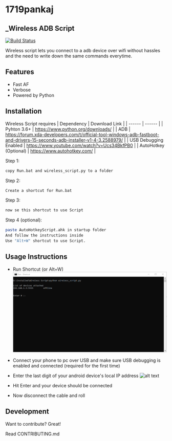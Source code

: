 # 1719pankaj
## _Wireless ADB Script



[![Build Status](https://travis-ci.org/joemccann/dillinger.svg?branch=master)](https://travis-ci.org/joemccann/dillinger)

Wireless script lets you connect to a adb device over wifi without hassles and the need to write down the same 
commands everytime.


## Features
- Fast AF
- Verbose 
- Powered by Python

## Installation

Wireless Script requires
| Dependency | Download Link |
| ------ | ------ |
| Pyhton 3.6+ | https://www.python.org/downloads/ |
| ADB | https://forum.xda-developers.com/t/official-tool-windows-adb-fastboot-and-drivers-15-seconds-adb-installer-v1-4-3.2588979/ |
| USB Debugging Enabled | https://www.youtube.com/watch?v=Ucs34BkfPB0 |
| AutoHotkey (Optional) | https://www.autohotkey.com/ |


Step 1:

```sh
copy Run.bat and wireless_script.py to a folder
```

Step 2:

```sh
Create a shortcut for Run.bat
```

Step 3:

```sh
now se this shortcut to use Script
```

Step 4 (optional):

```sh
paste AutoHotkeyScript.ahk in startup folder
And follow the instructions inside
Use "Alt+W" shortcut to use Script.
```

## Usage Instructions

- Run Shortcut (or Alt+W)
![alt text](https://github.com/1719pankaj/Utilities/blob/main/enter.png)

- Connect your phone to pc over USB and make sure USB debugging is enabled and connected  (required for the first time)

- Enter the last digit of your android device's local IP address
![alt text](https://github.com/1719pankaj/Utilities/blob/main/andy.jpeg)

- Hit Enter and your device should be connected
- Now disconnect the cable and roll

## Development

Want to contribute? Great!

Read CONTRIBUTING.md


